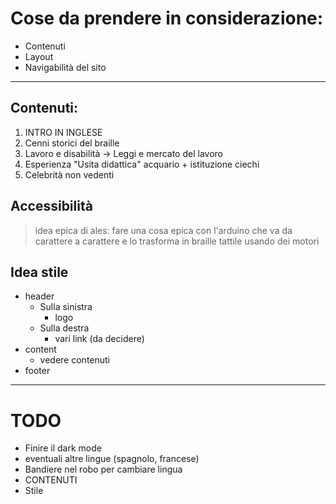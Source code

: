 # Cose da prendere in considerazione: 

- Contenuti
- Layout
- Navigabilità del sito

---

## Contenuti:

1. INTRO IN INGLESE 
2. Cenni storici del braille
3. Lavoro e disabilità -> Leggi e mercato del lavoro
4. Esperienza "Usita didattica" acquario + istituzione ciechi
5. Celebrità non vedenti

## Accessibilità
> idea epica di ales: fare una cosa epica con l'arduino
> che va da carattere a carattere e lo trasforma in braille tattile usando
> dei motori


## Idea stile

- header
  - Sulla sinistra
    - logo
  - Sulla destra
    - vari link (da decidere)
- content
  - vedere contenuti
- footer

---
# TODO
- Finire il dark mode
- eventuali altre lingue (spagnolo, francese)
- Bandiere nel robo per cambiare lingua
- CONTENUTI
- Stile
